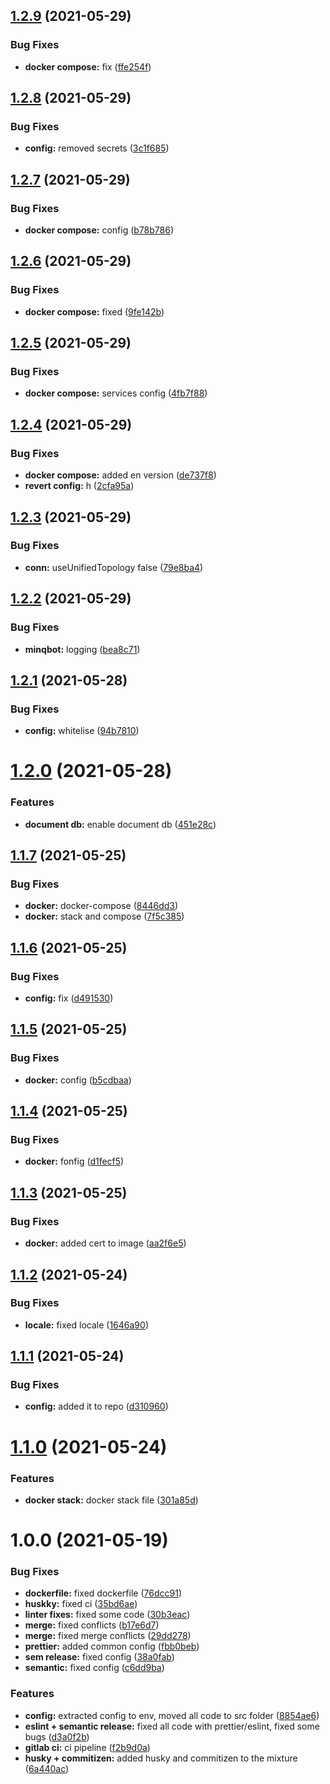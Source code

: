 ## [1.2.9](https://github.com/minq-team/minqbot/compare/v1.2.8...v1.2.9) (2021-05-29)


### Bug Fixes

* **docker compose:** fix ([ffe254f](https://github.com/minq-team/minqbot/commit/ffe254ff9822f9885310e91bb0b0d73b916e297a))

## [1.2.8](https://github.com/minq-team/minqbot/compare/v1.2.7...v1.2.8) (2021-05-29)


### Bug Fixes

* **config:** removed secrets ([3c1f685](https://github.com/minq-team/minqbot/commit/3c1f685ee1f00f5a050d43904388207618bb40dc))

## [1.2.7](https://github.com/minq-team/minqbot/compare/v1.2.6...v1.2.7) (2021-05-29)


### Bug Fixes

* **docker compose:** config ([b78b786](https://github.com/minq-team/minqbot/commit/b78b7867f0bc0e6862adb759c3adea9c76c62f4e))

## [1.2.6](https://github.com/minq-team/minqbot/compare/v1.2.5...v1.2.6) (2021-05-29)


### Bug Fixes

* **docker compose:** fixed ([9fe142b](https://github.com/minq-team/minqbot/commit/9fe142b33fdc052913925a1312d1bf9f19e9da15))

## [1.2.5](https://github.com/minq-team/minqbot/compare/v1.2.4...v1.2.5) (2021-05-29)


### Bug Fixes

* **docker compose:** services config ([4fb7f88](https://github.com/minq-team/minqbot/commit/4fb7f88eee3509469a226bdffcc3e839b59eded4))

## [1.2.4](https://github.com/minq-team/minqbot/compare/v1.2.3...v1.2.4) (2021-05-29)


### Bug Fixes

* **docker compose:** added en version ([de737f8](https://github.com/minq-team/minqbot/commit/de737f8a18abef5ff8c9487f2c250e0afb39206b))
* **revert config:** h ([2cfa95a](https://github.com/minq-team/minqbot/commit/2cfa95a1b774607c3c18c599fc3765261d4f00a5))

## [1.2.3](https://github.com/minq-team/minqbot/compare/v1.2.2...v1.2.3) (2021-05-29)


### Bug Fixes

* **conn:** useUnifiedTopology false ([79e8ba4](https://github.com/minq-team/minqbot/commit/79e8ba4147ff38cffab3fbd426f58de6ade6aa29))

## [1.2.2](https://github.com/minq-team/minqbot/compare/v1.2.1...v1.2.2) (2021-05-29)


### Bug Fixes

* **minqbot:** logging ([bea8c71](https://github.com/minq-team/minqbot/commit/bea8c71ea9bb186b2bdcad25a47d565e9242f235))

## [1.2.1](https://github.com/minq-team/minqbot/compare/v1.2.0...v1.2.1) (2021-05-28)


### Bug Fixes

* **config:** whitelise ([94b7810](https://github.com/minq-team/minqbot/commit/94b78106cbb980fb1e36c7dbb373a5d70367300f))

# [1.2.0](https://github.com/minq-team/minqbot/compare/v1.1.7...v1.2.0) (2021-05-28)


### Features

* **document db:** enable document db ([451e28c](https://github.com/minq-team/minqbot/commit/451e28cb92192fab0ec2d6287ee3dc50abf5b46a))

## [1.1.7](https://github.com/minq-team/minqbot/compare/v1.1.6...v1.1.7) (2021-05-25)


### Bug Fixes

* **docker:** docker-compose ([8446dd3](https://github.com/minq-team/minqbot/commit/8446dd35c734fc121097e8100b027801a4765d04))
* **docker:** stack and compose ([7f5c385](https://github.com/minq-team/minqbot/commit/7f5c385d80948fe96b7f4e34bd43ec129b21ca67))

## [1.1.6](https://github.com/minq-team/minqbot/compare/v1.1.5...v1.1.6) (2021-05-25)


### Bug Fixes

* **config:** fix ([d491530](https://github.com/minq-team/minqbot/commit/d49153064225992bdff841c2ced52c33731b2d5d))

## [1.1.5](https://github.com/minq-team/minqbot/compare/v1.1.4...v1.1.5) (2021-05-25)


### Bug Fixes

* **docker:** config ([b5cdbaa](https://github.com/minq-team/minqbot/commit/b5cdbaa01b2d540cfe3714841072198ba4f69b9c))

## [1.1.4](https://github.com/minq-team/minqbot/compare/v1.1.3...v1.1.4) (2021-05-25)


### Bug Fixes

* **docker:** fonfig ([d1fecf5](https://github.com/minq-team/minqbot/commit/d1fecf52f6bb8286df33f236dd5eceb81fa25cb4))

## [1.1.3](https://github.com/minq-team/minqbot/compare/v1.1.2...v1.1.3) (2021-05-25)


### Bug Fixes

* **docker:** added cert to image ([aa2f6e5](https://github.com/minq-team/minqbot/commit/aa2f6e50feb535ca9fcffb6244220d4615a9b721))

## [1.1.2](https://github.com/minq-team/minqbot/compare/v1.1.1...v1.1.2) (2021-05-24)


### Bug Fixes

* **locale:** fixed locale ([1646a90](https://github.com/minq-team/minqbot/commit/1646a90f453c9b66857905a3dc63c98932756bd9))

## [1.1.1](https://github.com/minq-team/minqbot/compare/v1.1.0...v1.1.1) (2021-05-24)


### Bug Fixes

* **config:** added it to repo ([d310960](https://github.com/minq-team/minqbot/commit/d3109601bc6a8524a62666412016aafd779877c0))

# [1.1.0](https://github.com/minq-team/minqbot/compare/v1.0.0...v1.1.0) (2021-05-24)


### Features

* **docker stack:** docker stack file ([301a85d](https://github.com/minq-team/minqbot/commit/301a85db4ec9e36f5affe4a5e3b36178f6e3b4e1))

# 1.0.0 (2021-05-19)


### Bug Fixes

* **dockerfile:** fixed dockerfile ([76dcc91](https://github.com/minq-team/minqbot/commit/76dcc91a6e382fbeb76793ca8450a4bac83772f6))
* **huskky:** fixed ci ([35bd6ae](https://github.com/minq-team/minqbot/commit/35bd6aeb82232049c016f98d3e951fe9ca8e8b97))
* **linter fixes:** fixed some code ([30b3eac](https://github.com/minq-team/minqbot/commit/30b3eacbde39b0884e92cde2d93d36c0f536d805))
* **merge:** fixed conflicts ([b17e6d7](https://github.com/minq-team/minqbot/commit/b17e6d7239ccc472ab01073ffb3a6fea1b353a0d))
* **merge:** fixed merge conflicts ([29dd278](https://github.com/minq-team/minqbot/commit/29dd27865562c50d0d56ede77e82348d049d72e1))
* **prettier:** added common config ([fbb0beb](https://github.com/minq-team/minqbot/commit/fbb0bebe8ad04a2a0965f50b61177bce43c50b65))
* **sem release:** fixed config ([38a0fab](https://github.com/minq-team/minqbot/commit/38a0fab2a6df7166fc408e37ef65607672731a13))
* **semantic:** fixed config ([c6dd9ba](https://github.com/minq-team/minqbot/commit/c6dd9ba826e4408e1cf13d0d124546f61d786628))


### Features

* **config:** extracted config to env, moved all code to src folder ([8854ae6](https://github.com/minq-team/minqbot/commit/8854ae60ff69ced8c88fb245fd0a60c62ae72ae1))
* **eslint + semantic release:** fixed all code with prettier/eslint, fixed some bugs ([d3a0f2b](https://github.com/minq-team/minqbot/commit/d3a0f2b4dba13592caf37ce17da0f69ed3585b68))
* **gitlab ci:** ci pipeline ([f2b9d0a](https://github.com/minq-team/minqbot/commit/f2b9d0a111bf92d76468589a7079c630634316ef))
* **husky + commitizen:** added husky and commitizen to the mixture ([6a440ac](https://github.com/minq-team/minqbot/commit/6a440acc4ed09440fdd797d1e6fc73216f352142))
